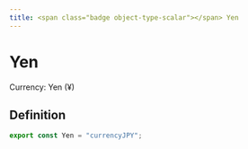 ```yaml
---
title: <span class="badge object-type-scalar"></span> Yen
---
```

# <span class="badge object-type-scalar"></span> Yen

Currency: Yen (¥)

## Definition

```typescript
export const Yen = "currencyJPY";

```
